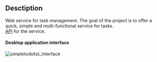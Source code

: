 ## Desctiption

Web service for task management. The goal of the project is to offer a quick, simple and multi-functional service for tasks.  
[API](https://github.com/AlexanderGureev/task-manager-backend) for the service.

#### Desktop application interface

<img src="https://lh3.googleusercontent.com/ZJM39C2vy96jWKY5IYngpB7-pJxWJlPOGMvpHcagnnXl4CqSUjghPwFdf0i86gFUCK0fBbfkEzE2eu2Mrw1AkjSwlzFO7elI99i-IW6DxllWWqLTh4Yw_g2dwCON4bEBSXyg6kTkLDCjzP-e4m4kaSaUCZUexoFixZPle3t-HQXsa5NKBjlx2BRqNbn0b0GnJd5Iq5NeT0jZtFfSXwWyfBsUCuX9ReRXem9im47rqmv6rXhXsYCBxhZBjWbtjcdfmvTChPljwWk5yCpo3BTVIqFRJuqrDBzApuirO8ImtOwgeC3CXbppgsfbHpDQGnPaJu2ewzQJQXq3t3FdzTfW_gNpY0Ngl6RSa_rfhne8XVmJK-UqvexrvGrpxNFe3pAj-3k1N2spdX2QQQRyApsgvQAP7bZlNDMsRnAQf2sSztKnj1jTGGEsEbA4djP_LF_IcyHT9_E4hbU3hKtcBbOYjSh4X_86a23u-_o_HSCF3Dt1j8wR2xg07okI24UmI8iP8dJxzJI_IHjLsn8SR6iuyJ9Y4PRFdhbALIjVvETpxBWkYqbtCrgmOPVvzdYHupot-OMZElaPUhrMKXX9ld_TPnB2A3MhGvnQElxLk4CKQtW896D30yprURgE0HgKNdnBkRyqfKCtf46igiCJgM1ZgMlL5bZKHGo=w2693-h1639-no" alt="simpletodolist_interface" />
